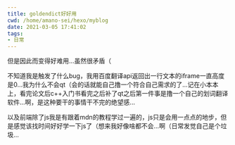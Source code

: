 ```yaml
---
title: goldendict好好用
cwd: /home/amano-sei/hexo/myblog
date: 2021-03-05 17:41:02
tags:
- 日常
---
```


但是因此而变得好难用...虽然很矛盾（

不知道我是触发了什么bug，我用百度翻译api返回出一行文本的iframe一直高度是0...我为什么不会qt（会的话就能自己撸一个符合自己需求的了...记在小本本上，看完论文后c++入门书看完之后补了qt之后第一件事是撸一个自己的划词翻译软件...啊，是这种要干的事情干不完的绝望感...

以及前端除了js我是有跟着mdn的教程学过一遍的，js只是会用一点点的地步，但是感觉该找时间好好学一下js了（想来我好像啥都不会...啊（日常发觉自己是个垃圾...

